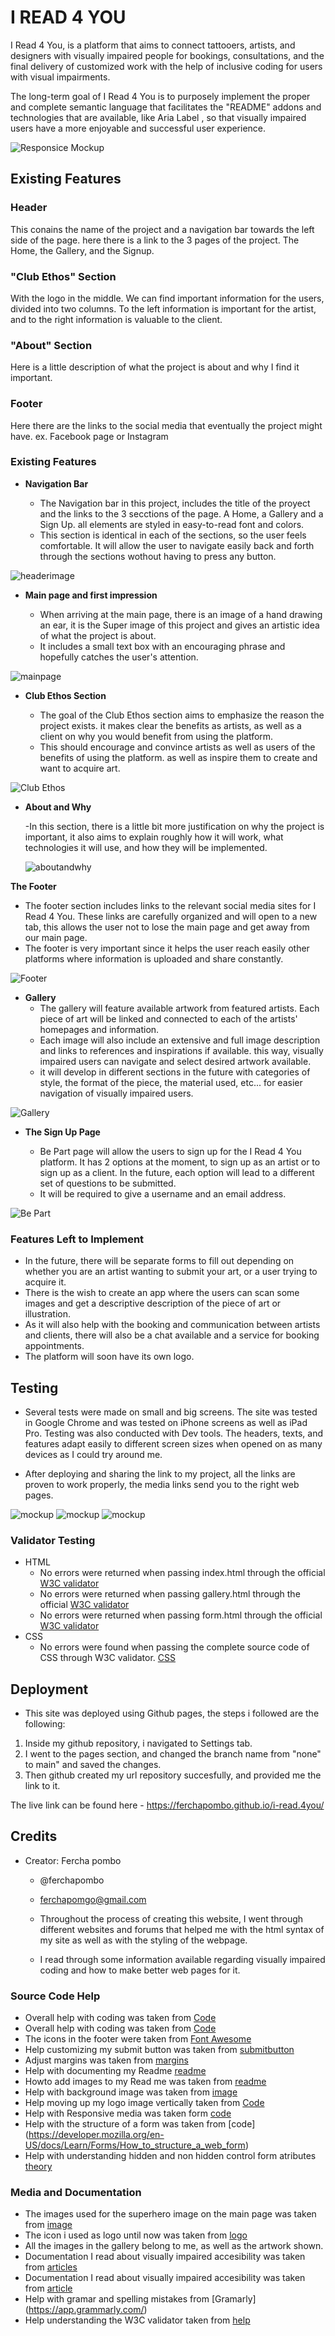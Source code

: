 # I READ 4 YOU

I Read 4 You, is a platform that aims to connect tattooers, artists, and designers with visually impaired people for bookings, consultations, and the final delivery of customized work with the help of inclusive coding for users with visual impairments. 

The long-term goal of I Read 4 You is to purposely implement the proper and complete semantic language that facilitates the "README" addons and technologies that are available, like Aria Label , so that visually impaired users have a more enjoyable and successful user experience. 

![Responsice Mockup](/assets/images/newresponsivemuckup.jpg)

## Existing Features 

### Header 
 This conains the name of the project and a navigation bar towards the left side of the page. here there is a link to the 3 pages of the project. The Home, the Gallery, and the Signup.
 ### "Club Ethos" Section
With the logo in the middle. We can find important information for the users, divided into two columns. To the left information is important for the artist, and to the right information is valuable to the client. 
### "About" Section
Here is a little description of what the project is about and why I find it important.
### Footer
Here there are the links to the social media that eventually the project might have. ex. Facebook page or Instagram

### Existing Features

- __Navigation Bar__

  - The Navigation bar in this project, includes the title of the proyect and  the links to the 3 secctions of the page. A Home, a Gallery and a Sign Up. all  elements are styled in easy-to-read font and colors. 
  - This section is identical in each of the sections, so the user feels comfortable. It will allow the user to navigate easily back and forth through the sections wothout having to press any <back> button. 

![headerimage](/assets/images/screenshotheader%20.jpg) 

- __Main page  and first impression__

  - When arriving at the main page, there is an image of a hand drawing an ear, it is the Super image of this project and gives an artistic idea of what the project is about.
  - It includes a small text box with an encouraging phrase and hopefully catches the user's attention.

![mainpage](/assets/images/mainpage.jpg)

- __Club Ethos Section__

  - The goal of the Club Ethos section aims to emphasize the reason the project exists. it makes clear the benefits as artists, as well as a client on why you would benefit from using the platform. 
  - This should encourage and convince artists as well as users of the benefits of using the platform. as well as inspire them to create and want to acquire art. 

![Club Ethos](/assets/images/clubethos.jpg)

- __About and Why__

  -In this section, there is a little bit more justification on why the project is important, it also aims to explain roughly how it will work, what technologies it will use, and how they will be implemented.

  ![aboutandwhy](/assets/images/aboutandwhy.jpg)

 __The Footer__ 

  - The footer section includes links to the relevant social media sites for I Read 4 You. These links are carefully organized and will open to a new tab, this allows the user not to lose the main page and get away from our main page. 
  - The footer is very important since it helps the user reach easily other platforms where information is uploaded and share constantly. 

![Footer](/assets/images/footer.jpg)

- __Gallery__
  - The gallery will feature available artwork from featured artists. Each piece of art will be linked and connected to each of the artists' homepages and information.
  - Each image will also include an extensive and full image description and links to references and inspirations if available. this way, visually impaired users can navigate and select desired artwork available. 
  - it will develop in different sections in the future with categories of style, the format of the piece, the material used, etc... for easier navigation of visually impaired users. 


![Gallery](/assets/images/galleryscreenshot.jpg)

- __The Sign Up Page__

  - Be Part page will allow the users to sign up for the I Read 4 You platform. It has 2 options at the moment, to sign up as an artist or to sign up as a client. In the future, each option will lead to a different set of questions to be submitted. 
  - It will be required to give a username and an email address. 

![Be Part](/assets/images/newformhtml.jpg)

### Features Left to Implement

- In the future, there will be separate forms to fill out depending on whether you are an artist wanting to submit your art, or a user trying to acquire it. 
- There is the wish to create an app where the users can scan some images and get a descriptive description of the piece of art or illustration. 
- As it will also help with the booking and communication between artists and clients, there will also be a chat available and a service for booking appointments.
- The platform will soon have its own logo. 

## Testing 
- Several tests were made on small and big screens. The site was tested in Google Chrome and was tested on iPhone screens as well as iPad Pro. 
Testing was also conducted with Dev tools. The headers, texts, and features adapt easily to different screen sizes when opened on as many devices as I could try around me. 

- After deploying and sharing the link to my project, all the links are proven to work properly, the media links send you to the right web pages. 

![mockup](/assets/images/Screenshot_20230502_181605_com.android.chrome.jpg)
![mockup](/assets/images/Screenshot_20230502_181612_com.android.chrome.jpg)
![mockup](/assets/images/Screenshot_20230502_181628_com.android.chrome.jpg)


### Validator Testing 


- HTML
  - No errors were returned when passing index.html through the official [W3C validator](https://validator.w3.org/nu/?showsource=yes&doc=https%3A%2F%2Fferchapombo.github.io%2Firead4you%2Findex.html)
  - No errors were returned when passing gallery.html through the official [W3C validator](https://validator.w3.org/nu/?showsource=yes&doc=https%3A%2F%2Fferchapombo.github.io%2Firead4you%2Fgallery.html)
  - No errors were returned when passing form.html through the official [W3C validator](https://validator.w3.org/nu/?showsource=yes&doc=https%3A%2F%2Fferchapombo.github.io%2Firead4you%2Fform.html)
- CSS
  - No errors were found when passing the complete source code of CSS through W3C validator. 
  [CSS](https://validator.w3.org/nu/?showsource=yes&doc=https%3A%2F%2Fferchapombo.github.io%2Firead4you%2Fform.html#textarea)


## Deployment

- This site was deployed using Github pages, the steps i followed are the following: 
1.  Inside my github repository, i navigated to Settings tab. 
2. I went to the pages section, and changed the branch name from "none" to main" and saved the changes.
3. Then github created my url repository succesfully,  and provided me the link to it. 


The live link can be found here - https://ferchapombo.github.io/i-read.4you/


## Credits 

- Creator: Fercha pombo
   -  @ferchapombo 
   - ferchapomgo@gmail.com

   - Throughout the process of creating this website, I went through different websites and forums that helped me with the html syntax of my site as well as with the styling of the webpage. 
   - I read through some information available regarding visually impaired coding and how to make better web pages for it. 


### Source Code Help

- Overall help with coding was taken from [Code](https://stackoverflow.com/)
- Overall help with coding was taken from [Code](https://www.yourhtmlsource.com)
- The icons in the footer were taken from [Font Awesome](https://fontawesome.com/)
- Help customizing my submit button was taken from [submitbutton](https://www.jotform.com/help/118-how-to-customize-the-submit-button-with-css/)
- Adjust margins was taken from [margins](https://stackoverflow.com/questions/45854979/adding-margin-left-to-h1-and-h2-tags)
- Help with documenting my Readme [readme](https://www.drupal.org/docs/develop/managing-a-drupalorg-theme-module-or-distribution-project/documenting-your-project/readmemd-template)
- Howto add images to my Read me was taken from [readme](https://www.javatpoint.com/images-in-markdown#:~:text=Images%20in%20Markdown%20can%20be,exclamatory%20symbol%20at%20the%20beginning.)
- Help with background image was taken from [image](https://usersnap.com/blog/background-webdesign/)
- Help moving up my logo image vertically taken from [Code](https://stackoverflow.com/questions/8090195/how-do-i-align-in-my-image-to-move-it-vertically-upcss-html)
- Help with Responsive media was taken form [code](https://www.w3schools.com/html/html_responsive.asp)
- Help with the structure of a form was taken from [code] (https://developer.mozilla.org/en-US/docs/Learn/Forms/How_to_structure_a_web_form)
- Help with understanding hidden and non hidden control form atributes [theory](https://stackoverflow.com/questions/38569235/the-for-attribute-of-the-label-element-must-refer-to-a-non-hidden-form-control)



### Media and Documentation

- The images used for the superhero image on the main page was taken from [image](https://acrylgiessen.com/en/how-to-draw-ears/)
- The icon i used as logo until now was taken from [logo](https://pxhere.com/es/photo/1637325)
- All the images in the gallery belong to me, as well as the artwork shown.
- Documentation I read about visually impaired accesibility was taken from [articles](https://www.teachermagazine.com/au_en/articles/inclusive-education-a-stem-tool-for-visually-impaired-students)
- Documentation I read about visually impaired accesibility was taken from [article](https://www.teachermagazine.com/au_en/articles/inclusive-education-a-stem-tool-for-visually-impaired-student)
- Help with gramar and spelling mistakes from [Gramarly] (https://app.grammarly.com/)
- Help understanding the W3C validator taken from [help](https://rocketvalidator.com/html-validation/stray-start-tag-script)
